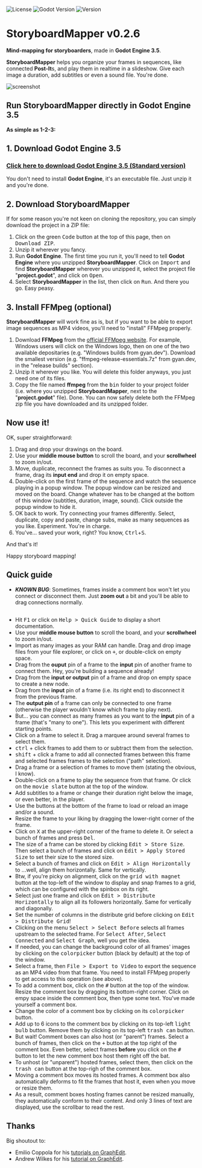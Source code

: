 ![License](https://img.shields.io/badge/license-MIT-orange.svg)
![Godot Version](https://img.shields.io/badge/godot-3.5-blue.svg)
![Version](https://img.shields.io/badge/version-v0.2.6-green.svg)

# StoryboardMapper v0.2.6

**Mind-mapping for storyboarders**, made in **Godot Engine 3.5**.

**StoryboardMapper** helps you organize your frames in sequences, like connected **Post-It**s, and play them in realtime in a slideshow. Give each image a duration, add subtitles or even a sound file. You're done.

![screenshot](../Images/Screencopies/StoryboardMapper.jpg)

## Run StoryboardMapper directly in Godot Engine 3.5

**As simple as 1-2-3:**

## 1. Download Godot Engine 3.5

### [Click here to download Godot Engine 3.5 (Standard version)](https://godotengine.org/download)
You don't need to install **Godot Engine**, it's an executable file. Just unzip it and you're done.

## 2. Download StoryboardMapper

If for some reason you're not keen on cloning the repository, you can simply download the project in a ZIP file:
1. Click on the green <kbd>Code</kbd> button at the top of this page, then on <kbd>Download ZIP</kbd>.
2. Unzip it wherever you fancy.
3. Run **Godot Engine**. The first time you run it, you'll need to tell **Godot Engine** where you unzipped **StoryboardMapper**. Click on <kbd>Import</kbd> and find **StoryboardMapper** wherever you unzipped it, select the project file "**project.godot**", and click on <kbd>Open</kbd>.
4. Select **StoryboardMapper** in the list, then click on <kbd>Run</kbd>. And there you go. Easy peasy.

## 3. Install FFMpeg (optional)

**StoryboardMapper** will work fine as is, but if you want to be able to export image sequences as MP4 videos, you'll need to "install" FFMpeg properly.
1. Download **FFMpeg** from the [official FFMpeg website](https://ffmpeg.org/download.html). For example, Windows users will click on the Windows logo, then on one of the two available depositaries (e.g. "Windows builds from gyan.dev"). Download the smallest version (e.g. "ffmpeg-release-essentials.7z" from gyan.dev, in the "release builds" section).
2. Unzip it wherever you like. You will delete this folder anyways, you just need one of its files.
3. Copy the file named **ffmpeg** from the <kbd>bin</kbd> folder to your project folder (i.e. where you unzipped **StoryboardMapper**, next to the "**project.godot**" file). Done. You can now safely delete both the FFMpeg zip file you have downloaded and its unzipped folder.

## Now use it!

OK, super straightforward:
1. Drag and drop your drawings on the board.
2. Use your **middle mouse button** to scroll the board, and your **scrollwheel** to zoom in/out.
3. Move, duplicate, reconnect the frames as suits you. To disconnect a frame, drag its **input end** and drop it on empty space.
4. Double-click on the first frame of the sequence and watch the sequence playing in a popup window. The popup window can be resized and moved on the board. Change whatever has to be changed at the bottom of this window (subtitles, duration, image, sound). Click outside the popup window to hide it.
5. OK back to work. Try connecting your frames differently. Select, duplicate, copy and paste, change subs, make as many sequences as you like. Experiment. You're in charge.
6. You've... saved your work, right? You know, <kbd>Ctrl</kbd>+<kbd>S</kbd>.

And that's it!

Happy storyboard mapping!

## Quick guide

* ***KNOWN BUG***: Sometimes, frames inside a comment box won't let you connect or disconnect them. Just **zoom out** a bit and you'll be able to drag connections normally.
##
* Hit <kbd>F1</kbd> or click on <kbd>Help > Quick Guide</kbd> to display a short documentation.
* Use your **middle mouse button** to scroll the board, and your **scrollwheel** to zoom in/out.
* Import as many images as your RAM can handle. Drag and drop image files from your file explorer, or click on <kbd>+</kbd>, or double-click on empty space.
* Drag from the **ouput** pin of a frame to the **input** pin of another frame to connect them. Hey, you're building a sequence already!
* Drag from the **input or output** pin of a frame and drop on empty space to create a new node.
* Drag from the **input** pin of a frame (i.e. its right end) to disconnect it from the previous frame.
* The **output pin** of a frame can only be connected to one frame (otherwise the player wouldn't know which frame to play next).
* But... you can connect as many frames as you want to the **input** pin of a frame (that's "many to one"). This lets you experiment with different starting points.
* Click on a frame to select it. Drag a marquee around several frames to select them.
* <kbd>ctrl</kbd> + click frames to add them to or subtract them from the selection.
* <kbd>shift</kbd> + click a frame to add all connected frames between this frame and selected frames frames to the selection ("path" selection).
* Drag a frame or a selection of frames to move them (stating the obvious, I know).
* Double-click on a frame to play the sequence from that frame. Or click on the <kbd>movie slate</kbd> button at the top of the window.
* Add subtitles to a frame or change their duration right below the image, or even better, in the player.
* Use the buttons at the bottom of the frame to load or reload an image and/or a sound.
* Resize the frame to your liking by dragging the lower-right corner of the frame.
* Click on <kbd>X</kbd> at the upper-right corner of the frame to delete it. Or select a bunch of frames and press <kbd>Del</kbd>.
* The size of a frame can be stored by clicking <kbd>Edit > Store Size</kbd>. Then select a bunch of frames and click on <kbd>Edit > Apply Stored Size</kbd> to set their size to the stored size.
* Select a bunch of frames and click on <kbd>Edit > Align Horizontally</kbd> to ...well, align them horizontally. Same for vertically.
* Btw, if you're picky on alignment, click on the <kbd>grid with magnet</kbd> button at the top-left of the window to display and snap frames to a grid, which can be configured with the spinbox on its right.
* Select just one frame and click on <kbd>Edit > Distribute Horizontally</kbd> to align all its followers horizontally. Same for vertically and diagonally.
* Set the number of columns in the distribute grid before clicking on <kbd>Edit > Distribute Grid</kbd>!
* Clicking on the menu <kbd>Select > Select Before</kbd> selects all frames upstream to the selected frame. For <kbd>Select After</kbd>, <kbd>Select Connected</kbd> and <kbd>Select Graph</kbd>, well you get the idea.
* If needed, you can change the background color of all frames' images by clicking on the <kbd>colorpicker</kbd> button (black by default) at the top of the window.
* Select a frame, then <kbd>File > Export to Video</kbd> to export the sequence as an MP4 video from that frame. You need to install FFMpeg properly to get access to this operation (see above).
* To add a comment box, click on the <kbd>#</kbd> button at the top of the window. Resize the comment box by dragging its bottom-right corner. Click on empy space inside the comment box, then type some text. You've made yourself a comment box.
* Change the color of a comment box by clicking on its <kbd>colorpicker</kbd> button.
* Add up to 6 icons to the comment box by clicking on its top-left <kbd>light bulb</kbd> button. Remove them by clicking on its top-left <kbd>trash can</kbd> button.
* But wait! Comment boxes can also host (or "parent") frames. Select a bunch of frames, then click on the <kbd>+</kbd> button at the top right of the comment box. Even better, select frames **before** you click on the <kbd>#</kbd> button to let the new comment box host them right off the bat.
* To unhost (or "unparent") hosted frames, select them, then click on the <kbd>trash can</kbd> button at the top-righ of the comment box.
* Moving a comment box moves its hosted frames. A comment box also automatically deforms to fit the frames that host it, even when you move or resize them.
* As a result, comment boxes hosting frames cannot be resized manually, they automatically conform to their content. And only 3 lines of text are displayed, use the scrollbar to read the rest.

## Thanks

Big shoutout to:
* Emilio Coppola for his [tutorials on GraphEdit](https://www.youtube.com/c/EmilioTube/videos).
* Andrew Wilkes for his [tutorial on GraphEdit](https://gdscript.com/solutions/godot-graphnode-and-graphedit-tutorial/).
